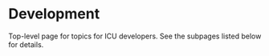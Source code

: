 # Development

Top-level page for topics for ICU developers. See the subpages listed below for
details.

